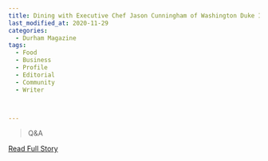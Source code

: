 ```yaml
---
title: Dining with Executive Chef Jason Cunningham of Washington Duke Inn & Golf Club
last_modified_at: 2020-11-29
categories:
  - Durham Magazine
tags:
  - Food
  - Business
  - Profile
  - Editorial 
  - Community
  - Writer



---
```


> Q&A 

<a href="https://issuu.com/shannonmedia/docs/dm_dec_jan_issuu/98" target="_blank">Read Full Story</a>
